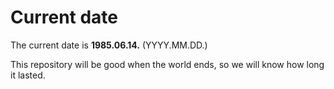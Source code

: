 # Current date

The current date is **1985.06.14.** (YYYY.MM.DD.)

This repository will be good when the world ends, so we will know how long it lasted.